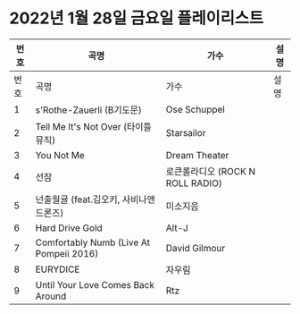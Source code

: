 # 2022년 1월 28일 금요일 플레이리스트

| 번호 | 곡명 | 가수 | 설명 |
|------|------|------|------|
| 번호 | 곡명 | 가수 | 설명 |
| 1 | s'Rothe-Zauerli (B기도문) | Ose Schuppel |  |
| 2 | Tell Me It's Not Over (타이틀 뮤직) | Starsailor |  |
| 3 | You Not Me | Dream Theater |  |
| 4 | 선잠 | 로큰롤라디오 (ROCK N ROLL RADIO) |  |
| 5 | 넌출월귤 (feat.김오키, 사비나앤드론즈) | 미소지음 |  |
| 6 | Hard Drive Gold | Alt-J |  |
| 7 | Comfortably Numb (Live At Pompeii 2016) | David Gilmour |  |
| 8 | EURYDICE | 자우림 |  |
| 9 | Until Your Love Comes Back Around | Rtz |  |
